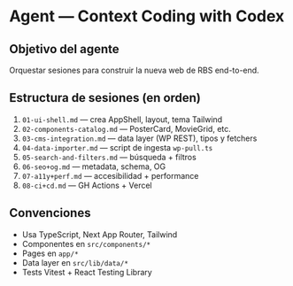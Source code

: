 # Agent — Context Coding with Codex

## Objetivo del agente
Orquestar sesiones para construir la nueva web de RBS end-to-end.

## Estructura de sesiones (en orden)
1. `01-ui-shell.md` — crea AppShell, layout, tema Tailwind
2. `02-components-catalog.md` — PosterCard, MovieGrid, etc.
3. `03-cms-integration.md` — data layer (WP REST), tipos y fetchers
4. `04-data-importer.md` — script de ingesta `wp-pull.ts`
5. `05-search-and-filters.md` — búsqueda + filtros
6. `06-seo+og.md` — metadata, schema, OG
7. `07-a11y+perf.md` — accesibilidad + performance
8. `08-ci+cd.md` — GH Actions + Vercel

## Convenciones
- Usa TypeScript, Next App Router, Tailwind
- Componentes en `src/components/*`
- Pages en `app/*`
- Data layer en `src/lib/data/*`
- Tests Vitest + React Testing Library
